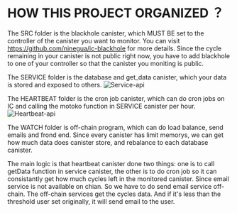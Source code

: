 HOW THIS PROJECT ORGANIZED ？
============================

The SRC folder is the blackhole canister, which MUST BE set to the controller of the canister you want to monitor. You can visit https://github.com/ninegua/ic-blackhole for more details. Since the cycle remaining in your canister is not public right now, you have to add blackhole to one of your controller so that the canister you moniting is public.

The SERVICE folder is the database and get_data canister, which your data is stored and exposed to others.
![Service-api](https://github.com/jackqr/cycle_mail/raw/main/image/service_api)

The HEARTBEAT folder is the cron job canister, which can do cron jobs on IC and calling the motoko function in SERVICE canister per hour.
![Heartbeat-api](https://github.com/jackqr/cycle_mail/raw/main/image/heartbeat_api)

The WATCH folder is off-chain program, which can do load balance, send emails and frond end. Since every canister has limit memorys, we can get how much data does canister store, and rebalance to each database canister.

The main logic is that heartbeat canister done two things: one is to call getData function in service canister, the other is to do cron job so it can consistantly get how much cycles left in the monitored canister. Since email service is not available on chian. So we have to do send email service off-chain. The off-chain services get the cycles data. And if it's less than the threshold user set originally, it will send email to the user.
